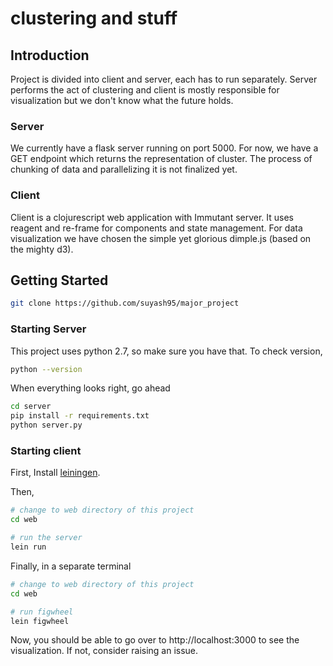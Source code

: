 # clustering and stuff

## Introduction

Project is divided into client and server, each has to run separately. Server
performs the act of clustering and client is mostly responsible for
visualization but we don't know what the future holds.

### Server

We currently have a flask server running on port 5000. For now, we have
a GET endpoint which returns the representation of cluster.
The process of chunking of data and parallelizing it is not finalized yet.

### Client

Client is a clojurescript web application with Immutant server. It uses
reagent and re-frame for components and state management. For data visualization
we have chosen the simple yet glorious dimple.js (based on the mighty d3).


## Getting Started

```sh
git clone https://github.com/suyash95/major_project
```

### Starting Server

This project uses python 2.7, so make sure you have that.
To check version,
```sh
python --version
```

When everything looks right, go ahead

```sh
cd server
pip install -r requirements.txt
python server.py
```

### Starting client

First, Install [leiningen](https://leiningen.org/#install).

Then,
```sh
# change to web directory of this project
cd web

# run the server
lein run
```

Finally, in a separate terminal
```sh
# change to web directory of this project
cd web

# run figwheel
lein figwheel
```


Now, you should be able to go over to http://localhost:3000 to see the
visualization. If not, consider raising an issue.


